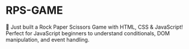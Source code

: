 # RPS-GAME
🚀 Just built a Rock Paper Scissors Game with HTML, CSS &amp; JavaScript! Perfect for JavaScript beginners to understand conditionals, DOM manipulation, and event handling.
